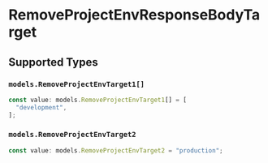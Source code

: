 # RemoveProjectEnvResponseBodyTarget


## Supported Types

### `models.RemoveProjectEnvTarget1[]`

```typescript
const value: models.RemoveProjectEnvTarget1[] = [
  "development",
];
```

### `models.RemoveProjectEnvTarget2`

```typescript
const value: models.RemoveProjectEnvTarget2 = "production";
```

